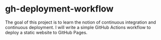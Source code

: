 # gh-deployment-workflow
The goal of this project is to learn the notion of continuous integration and continuous deployment. I will write a simple GitHub Actions workflow to deploy a static website to GitHub Pages.
